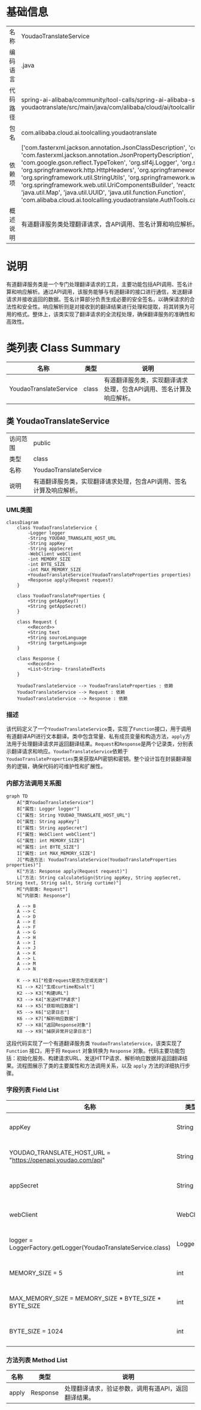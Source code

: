 # 基础信息

|      |      |
|------|------|
| 名称 | YoudaoTranslateService |
| 编码语言 | .java |
| 代码路径 | spring-ai-alibaba/community/tool-calls/spring-ai-alibaba-starter-tool-calling-youdaotranslate/src/main/java/com/alibaba/cloud/ai/toolcalling/youdaotranslate/YoudaoTranslateService.java |
| 包名 | com.alibaba.cloud.ai.toolcalling.youdaotranslate |
| 依赖项 | ['com.fasterxml.jackson.annotation.JsonClassDescription', 'com.fasterxml.jackson.annotation.JsonProperty', 'com.fasterxml.jackson.annotation.JsonPropertyDescription', 'com.google.gson.Gson', 'com.google.gson.reflect.TypeToken', 'org.slf4j.Logger', 'org.slf4j.LoggerFactory', 'org.springframework.http.HttpHeaders', 'org.springframework.http.MediaType', 'org.springframework.util.StringUtils', 'org.springframework.web.reactive.function.client.WebClient', 'org.springframework.web.util.UriComponentsBuilder', 'reactor.core.publisher.Mono', 'java.util.List', 'java.util.Map', 'java.util.UUID', 'java.util.function.Function', 'com.alibaba.cloud.ai.toolcalling.youdaotranslate.AuthTools.calculateSign'] |
| 概述说明 | 有道翻译服务类处理翻译请求，含API调用、签名计算和响应解析。 |

# 说明

有道翻译服务类是一个专门处理翻译请求的工具，主要功能包括API调用、签名计算和响应解析。通过API调用，该服务能够与有道翻译的接口进行通信，发送翻译请求并接收返回的数据。签名计算部分负责生成必要的安全签名，以确保请求的合法性和安全性。响应解析则是对接收到的翻译结果进行处理和提取，将其转换为可用的格式。整体上，该类实现了翻译请求的全流程处理，确保翻译服务的准确性和高效性。

# 类列表 Class Summary

| 名称   | 类型  | 说明 |
|-------|------|-------------|
| YoudaoTranslateService | class | 有道翻译服务类，实现翻译请求处理，包含API调用、签名计算及响应解析。 |



## 类 YoudaoTranslateService

|      |      |
|------|------|
| 访问范围 | public |
| 类型 | class |
| 名称 | YoudaoTranslateService |
| 说明 | 有道翻译服务类，实现翻译请求处理，包含API调用、签名计算及响应解析。 |


### UML类图

```mermaid
classDiagram
    class YoudaoTranslateService {
        -Logger logger
        -String YOUDAO_TRANSLATE_HOST_URL
        -String appKey
        -String appSecret
        -WebClient webClient
        -int MEMORY_SIZE
        -int BYTE_SIZE
        -int MAX_MEMORY_SIZE
        +YoudaoTranslateService(YoudaoTranslateProperties properties)
        +Response apply(Request request)
    }

    class YoudaoTranslateProperties {
        +String getAppKey()
        +String getAppSecret()
    }

    class Request {
        <<Record>>
        +String text
        +String sourceLanguage
        +String targetLanguage
    }

    class Response {
        <<Record>>
        +List~String~ translatedTexts
    }

    YoudaoTranslateService --> YoudaoTranslateProperties : 依赖
    YoudaoTranslateService --> Request : 依赖
    YoudaoTranslateService --> Response : 依赖
```

### 描述
该代码定义了一个`YoudaoTranslateService`类，实现了`Function`接口，用于调用有道翻译API进行文本翻译。类中包含常量、私有成员变量和构造方法，`apply`方法用于处理翻译请求并返回翻译结果。`Request`和`Response`是两个记录类，分别表示翻译请求和响应。`YoudaoTranslateService`依赖于`YoudaoTranslateProperties`类来获取API密钥和密钥。整个设计旨在封装翻译服务的逻辑，确保代码的可维护性和扩展性。


### 内部方法调用关系图

```mermaid
graph TD
    A["类YoudaoTranslateService"]
    B["属性: Logger logger"]
    C["属性: String YOUDAO_TRANSLATE_HOST_URL"]
    D["属性: String appKey"]
    E["属性: String appSecret"]
    F["属性: WebClient webClient"]
    G["属性: int MEMORY_SIZE"]
    H["属性: int BYTE_SIZE"]
    I["属性: int MAX_MEMORY_SIZE"]
    J["构造方法: YoudaoTranslateService(YoudaoTranslateProperties properties)"]
    K["方法: Response apply(Request request)"]
    L["方法: String calculateSign(String appKey, String appSecret, String text, String salt, String curtime)"]
    M["内部类: Request"]
    N["内部类: Response"]

    A --> B
    A --> C
    A --> D
    A --> E
    A --> F
    A --> G
    A --> H
    A --> I
    A --> J
    A --> K
    A --> L
    A --> M
    A --> N

    K --> K1["检查request是否为空或无效"]
    K1 --> K2["生成curtime和salt"]
    K2 --> K3["构建URL"]
    K3 --> K4["发送HTTP请求"]
    K4 --> K5["获取响应数据"]
    K5 --> K6["记录日志"]
    K6 --> K7["解析响应数据"]
    K7 --> K8["返回Response对象"]
    K8 --> K9["捕获异常并记录日志"]
```

这段代码实现了一个有道翻译服务类 `YoudaoTranslateService`，该类实现了 `Function` 接口，用于将 `Request` 对象转换为 `Response` 对象。代码主要功能包括：初始化服务、构建请求URL、发送HTTP请求、解析响应数据并返回翻译结果。流程图展示了类的主要属性和方法调用关系，以及 `apply` 方法的详细执行步骤。

### 字段列表 Field List

| 名称  | 类型  | 说明 |
|-------|-------|------|
| appKey | String | 定义私有不可变字符串变量appKey。 |
| YOUDAO_TRANSLATE_HOST_URL = "https://openapi.youdao.com/api" | String | 有道翻译API的主机URL设置为私有静态常量。 |
| appSecret | String | 声明了一个私有且不可变的字符串变量appSecret。 |
| webClient | WebClient | WebClient被声明为私有且不可变的实例变量。 |
| logger = LoggerFactory.getLogger(YoudaoTranslateService.class) | Logger | 私有静态日志记录器实例化于有道翻译服务类。 |
| MEMORY_SIZE = 5 | int | 定义常量MEMORY_SIZE，值为5。 |
| MAX_MEMORY_SIZE = MEMORY_SIZE * BYTE_SIZE * BYTE_SIZE | int | 定义最大内存大小为内存大小乘以字节大小的平方。 |
| BYTE_SIZE = 1024 | int | 定义私有静态常量BYTE_SIZE，值为1024。 |

### 方法列表 Method List

| 名称  | 类型  | 说明 |
|-------|-------|------|
| apply | Response | 处理翻译请求，验证参数，调用有道API，返回翻译结果。 |




